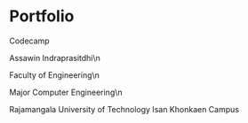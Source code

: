 # Portfolio
Codecamp

Assawin Indraprasitdhi\n

Faculty of Engineering\n

Major Computer Engineering\n

Rajamangala University of Technology Isan Khonkaen Campus

